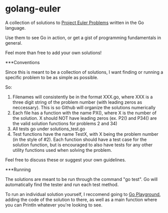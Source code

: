 golang-euler
============

A collection of solutions to [Project Euler Problems](https://projecteuler.net/problems) written in the Go language.

Use them to see Go in action, or get a gist of programming fundamentals in general.

Feel more than free to add your own solutions! 

***Conventions

Since this is meant to be a collection of solutions, I want finding or running a specific problem
to be as simple as possible. 

So:

1. Filenames will consistently be in the format XXX.go, where XXX is a three digit string of the problem number (with leading zeros 
as neccessary). This is so Github will organize the solutions numerically
2. Each file has a function with the name PX(), where X is the number of the solution. X should NOT have leading zeros 
(ex. P2() and P34() are the valid solution functions for problems 2 and 34)
3. All tests go under solutions_test.go
4. Test functions have the name TestX, with X being the problem number (in the style of #2). Each function should have
a test case for the solution function, but is encouraged to also have tests for any other utility functions used when solving
the problem.

Feel free to discuss these or suggest your own guidelines.

***Running

The solutions are meant to be run through the command "go test". 
Go will automatically find the tester and run each test method.

To run an individual solution yourself, I reccomend going to [Go Playground](https://play.golang.org/),
adding the code of the solution to there, as well as a main function where you can Println whatever you're looking to see.

